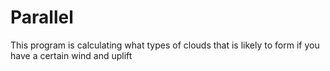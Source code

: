 # Parallel
This program is calculating what types of clouds that is likely to form if you have a certain wind and uplift
